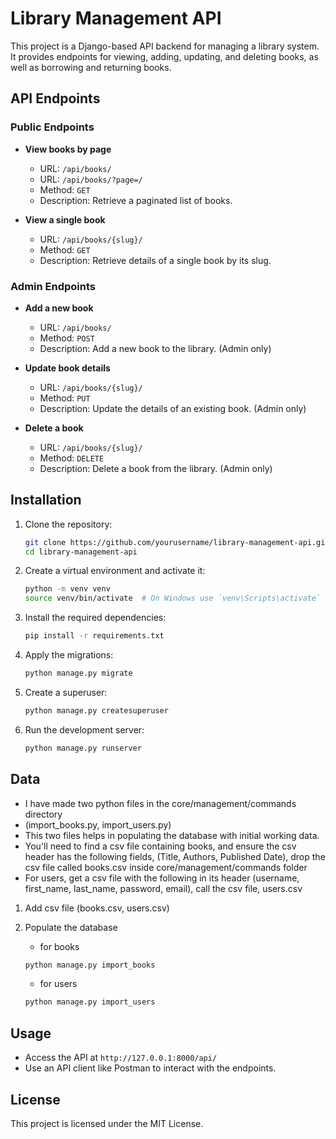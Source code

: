 # Library Management API

This project is a Django-based API backend for managing a library system. It provides endpoints for viewing, adding, updating, and deleting books, as well as borrowing and returning books.

## API Endpoints

### Public Endpoints

- **View books by page**
  - URL: `/api/books/`
  - URL: `/api/books/?page=/`
  - Method: `GET`
  - Description: Retrieve a paginated list of books.

- **View a single book**
  - URL: `/api/books/{slug}/`
  - Method: `GET`
  - Description: Retrieve details of a single book by its slug.

### Admin Endpoints

- **Add a new book**
  - URL: `/api/books/`
  - Method: `POST`
  - Description: Add a new book to the library. (Admin only)

- **Update book details**
  - URL: `/api/books/{slug}/`
  - Method: `PUT`
  - Description: Update the details of an existing book. (Admin only)

- **Delete a book**
  - URL: `/api/books/{slug}/`
  - Method: `DELETE`
  - Description: Delete a book from the library. (Admin only)


## Installation

1. Clone the repository:
    ```sh
    git clone https://github.com/yourusername/library-management-api.git
    cd library-management-api
    ```

2. Create a virtual environment and activate it:
    ```sh
    python -m venv venv
    source venv/bin/activate  # On Windows use `venv\Scripts\activate`
    ```

3. Install the required dependencies:
    ```sh
    pip install -r requirements.txt
    ```

4. Apply the migrations:
    ```sh
    python manage.py migrate
    ```

5. Create a superuser:
    ```sh
    python manage.py createsuperuser
    ```

6. Run the development server:
    ```sh
    python manage.py runserver
    ```

## Data
- I have made two python files in the core/management/commands directory
- (import_books.py, import_users.py) 
- This two files helps in populating the database with initial working data.
- You'll need to find a csv file containing books, and ensure the csv header has the following fields, (Title, Authors, Published Date), drop the csv file called books.csv inside core/management/commands folder
- For users, get a csv file with the following in its header (username, first_name, last_name, password, email), call the csv file, users.csv

1. Add csv file (books.csv, users.csv)
2. Populate the database
   - for books

   ```sh
   python manage.py import_books
   ```
   - for users

   ```sh
   python manage.py import_users
   ```


## Usage

- Access the API at `http://127.0.0.1:8000/api/`
- Use an API client like Postman to interact with the endpoints.

## License

This project is licensed under the MIT License.
